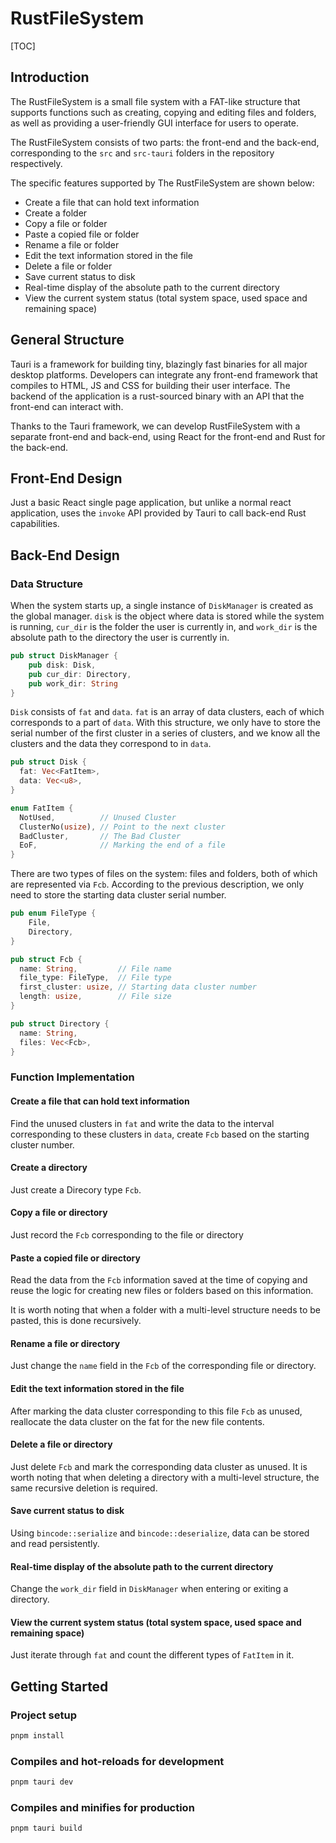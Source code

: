 # RustFileSystem

[TOC]

## Introduction

The RustFileSystem is a small file system with a FAT-like structure that supports functions such as creating, copying and editing files and folders, as well as providing a user-friendly GUI interface for users to operate.

The RustFileSystem consists of two parts: the front-end and the back-end, corresponding to the `src` and `src-tauri` folders in the repository respectively.

The specific features supported by The RustFileSystem are shown below:

- Create a file that can hold text information
- Create a folder
- Copy a file or folder
- Paste a copied file or folder
- Rename a file or folder
- Edit the text information stored in the file
- Delete a file or folder
- Save current status to disk
- Real-time display of the absolute path to the current directory
- View the current system status (total system space, used space and remaining space)

## General Structure

Tauri is a framework for building tiny, blazingly fast binaries for all major desktop platforms. Developers can integrate any front-end framework that compiles to HTML, JS and CSS for building their user interface. The backend of the application is a rust-sourced binary with an API that the front-end can interact with.

Thanks to the Tauri framework, we can develop RustFileSystem with a separate front-end and back-end, using React for the front-end and Rust for the back-end.

## Front-End Design

Just a basic React single page application, but unlike a normal react application, uses the `invoke` API provided by Tauri to call back-end Rust capabilities.

## Back-End Design

### Data Structure

When the system starts up, a single instance of `DiskManager` is created as the global manager. `disk` is the object where data is stored while the system is running, `cur_dir` is the folder the user is currently in, and `work_dir` is the absolute path to the directory the user is currently in.

```rust
pub struct DiskManager {
    pub disk: Disk,
    pub cur_dir: Directory,
    pub work_dir: String
}
```

`Disk` consists of `fat` and `data`. `fat` is an array of data clusters, each of which corresponds to a part of `data`. With this structure, we only have to store the serial number of the first cluster in a series of clusters, and we know all the clusters and the data they correspond to in `data`.

```rust
pub struct Disk {
  fat: Vec<FatItem>,
  data: Vec<u8>,
}
```

```rust
enum FatItem {
  NotUsed,          // Unused Cluster
  ClusterNo(usize), // Point to the next cluster
  BadCluster,       // The Bad Cluster
  EoF,              // Marking the end of a file
}
```

There are two types of files on the system: files and folders, both of which are represented via `Fcb`. According to the previous description, we only need to store the starting data cluster serial number.

```rust
pub enum FileType {
    File,
    Directory,
}
```

```rust
pub struct Fcb {
  name: String,         // File name
  file_type: FileType,  // File type
  first_cluster: usize, // Starting data cluster number
  length: usize,        // File size
}
```

```rust
pub struct Directory {
  name: String,
  files: Vec<Fcb>,
}
```

### Function Implementation

#### Create a file that can hold text information

Find the unused clusters in `fat` and write the data to the interval corresponding to these clusters in `data`, create `Fcb` based on the starting cluster number.

#### Create a directory

Just create a Direcory type `Fcb`.

#### Copy a file or directory

Just record the `Fcb` corresponding to the file or directory

#### Paste a copied file or directory

Read the data from the `Fcb` information saved at the time of copying and reuse the logic for creating new files or folders based on this information.

It is worth noting that when a folder with a multi-level structure needs to be pasted, this is done recursively.

#### Rename a file or directory

Just change the `name` field in the `Fcb` of the corresponding file or directory.

#### Edit the text information stored in the file

After marking the data cluster corresponding to this file `Fcb` as unused, reallocate the data cluster on the fat for the new file contents.

#### Delete a file or directory

Just delete `Fcb` and mark the corresponding data cluster as unused. It is worth noting that when deleting a directory with a multi-level structure, the same recursive deletion is required.

#### Save current status to disk

Using `bincode::serialize` and `bincode::deserialize`, data can be stored and read persistently.

#### Real-time display of the absolute path to the current directory

Change the `work_dir` field in `DiskManager` when entering or exiting a directory.

#### View the current system status (total system space, used space and remaining space)

Just iterate through `fat` and count the different types of `FatItem` in it.

## Getting Started

### Project setup

```bash
pnpm install
```

### Compiles and hot-reloads for development

```bash
pnpm tauri dev
```

### Compiles and minifies for production

```bash
pnpm tauri build
```
